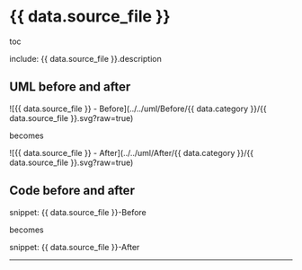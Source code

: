 # {{ data.source_file }}

toc

include: {{ data.source_file }}.description

## UML before and after

![{{ data.source_file }} - Before](../../uml/Before/{{ data.category }}/{{ data.source_file }}.svg?raw=true)

becomes

![{{ data.source_file }} - After](../../uml/After/{{ data.category }}/{{ data.source_file }}.svg?raw=true)

## Code before and after

snippet: {{ data.source_file }}-Before

becomes

snippet: {{ data.source_file }}-After

-----


